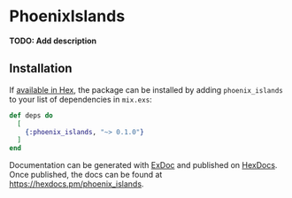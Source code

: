 # PhoenixIslands

**TODO: Add description**

## Installation

If [available in Hex](https://hex.pm/docs/publish), the package can be installed
by adding `phoenix_islands` to your list of dependencies in `mix.exs`:

```elixir
def deps do
  [
    {:phoenix_islands, "~> 0.1.0"}
  ]
end
```

Documentation can be generated with [ExDoc](https://github.com/elixir-lang/ex_doc)
and published on [HexDocs](https://hexdocs.pm). Once published, the docs can
be found at <https://hexdocs.pm/phoenix_islands>.

